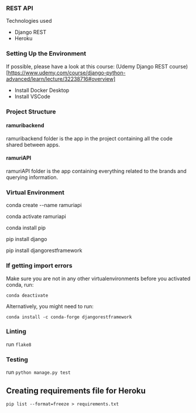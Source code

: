 ### REST API
Technologies used 
- Django REST
- Heroku

### Setting Up the Environment

If possible, please have a look at this course: (Udemy Django REST course)[https://www.udemy.com/course/django-python-advanced/learn/lecture/32238716#overview]

- Install Docker Desktop
- Install VSCode

### Project Structure

#### ramuribackend

ramuribackend folder is the app in the project containing all the code shared between apps.

#### ramuriAPI

ramuriAPI folder is the app containing everything related to the brands and querying information.

### Virtual Environment

conda create --name ramuriapi

conda activate ramuriapi

conda install pip

pip install django

pip install djangorestframework

### If getting import errors

Make sure you are not in any other virtualenvironments before you activated conda, run:

`conda deactivate`

Alternatively, you might need to run:

`conda install -c conda-forge djangorestframework`

### Linting

run `flake8`

### Testing

run `python manage.py test`

## Creating requirements file for Heroku

`pip list --format=freeze > requirements.txt`


